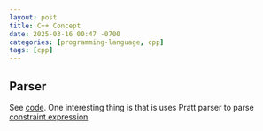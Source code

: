 ```yaml
---
layout: post
title: C++ Concept
date: 2025-03-16 00:47 -0700
categories: [programming-language, cpp]
tags: [cpp]
---
```


## Parser

See
[code](https://github.com/llvm/llvm-project/blob/f5f5286da3a64608b5874d70b32f955267039e1c/clang/lib/Parse/ParseTemplate.cpp#L272).
One interesting thing is that is uses Pratt parser to parse
[constraint expression](https://github.com/llvm/llvm-project/blob/f5f5286da3a64608b5874d70b32f955267039e1c/clang/lib/Parse/ParseExpr.cpp#L291).
